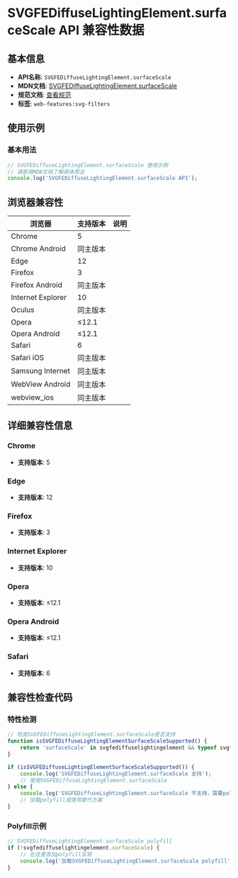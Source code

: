 # SVGFEDiffuseLightingElement.surfaceScale API 兼容性数据

## 基本信息

- **API名称**: `SVGFEDiffuseLightingElement.surfaceScale`
- **MDN文档**: [SVGFEDiffuseLightingElement.surfaceScale](https://developer.mozilla.org/docs/Web/API/SVGFEDiffuseLightingElement/surfaceScale)
- **规范文档**: [查看规范](https://drafts.fxtf.org/filter-effects/#dom-svgfediffuselightingelement-surfacescale)
- **标签**: `web-features:svg-filters`

## 使用示例

### 基本用法

```javascript
// SVGFEDiffuseLightingElement.surfaceScale 使用示例
// 请查阅MDN文档了解具体用法
console.log('SVGFEDiffuseLightingElement.surfaceScale API');
```

## 浏览器兼容性

| 浏览器 | 支持版本 | 说明 |
|--------|----------|------|
| Chrome | 5 |  |
| Chrome Android | 同主版本 |  |
| Edge | 12 |  |
| Firefox | 3 |  |
| Firefox Android | 同主版本 |  |
| Internet Explorer | 10 |  |
| Oculus | 同主版本 |  |
| Opera | ≤12.1 |  |
| Opera Android | ≤12.1 |  |
| Safari | 6 |  |
| Safari iOS | 同主版本 |  |
| Samsung Internet | 同主版本 |  |
| WebView Android | 同主版本 |  |
| webview_ios | 同主版本 |  |

## 详细兼容性信息

### Chrome

- **支持版本**: 5

### Edge

- **支持版本**: 12

### Firefox

- **支持版本**: 3

### Internet Explorer

- **支持版本**: 10

### Opera

- **支持版本**: ≤12.1

### Opera Android

- **支持版本**: ≤12.1

### Safari

- **支持版本**: 6

## 兼容性检查代码

### 特性检测

```javascript
// 检查SVGFEDiffuseLightingElement.surfaceScale是否支持
function isSVGFEDiffuseLightingElementSurfaceScaleSupported() {
    return 'surfaceScale' in svgfediffuselightingelement && typeof svgfediffuselightingelement.surfaceScale === 'function';
}

if (isSVGFEDiffuseLightingElementSurfaceScaleSupported()) {
    console.log('SVGFEDiffuseLightingElement.surfaceScale 支持');
    // 使用SVGFEDiffuseLightingElement.surfaceScale
} else {
    console.log('SVGFEDiffuseLightingElement.surfaceScale 不支持，需要polyfill');
    // 加载polyfill或使用替代方案
}
```

### Polyfill示例

```javascript
// SVGFEDiffuseLightingElement.surfaceScale polyfill
if (!svgfediffuselightingelement.surfaceScale) {
    // 在这里添加polyfill实现
    console.log('加载SVGFEDiffuseLightingElement.surfaceScale polyfill');
}
```

